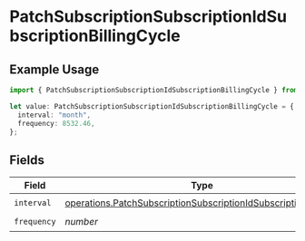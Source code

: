 # PatchSubscriptionSubscriptionIdSubscriptionBillingCycle

## Example Usage

```typescript
import { PatchSubscriptionSubscriptionIdSubscriptionBillingCycle } from "jani-payments/models/operations";

let value: PatchSubscriptionSubscriptionIdSubscriptionBillingCycle = {
  interval: "month",
  frequency: 8532.46,
};
```

## Fields

| Field                                                                                                                                            | Type                                                                                                                                             | Required                                                                                                                                         | Description                                                                                                                                      |
| ------------------------------------------------------------------------------------------------------------------------------------------------ | ------------------------------------------------------------------------------------------------------------------------------------------------ | ------------------------------------------------------------------------------------------------------------------------------------------------ | ------------------------------------------------------------------------------------------------------------------------------------------------ |
| `interval`                                                                                                                                       | [operations.PatchSubscriptionSubscriptionIdSubscriptionInterval](../../models/operations/patchsubscriptionsubscriptionidsubscriptioninterval.md) | :heavy_check_mark:                                                                                                                               | N/A                                                                                                                                              |
| `frequency`                                                                                                                                      | *number*                                                                                                                                         | :heavy_check_mark:                                                                                                                               | N/A                                                                                                                                              |